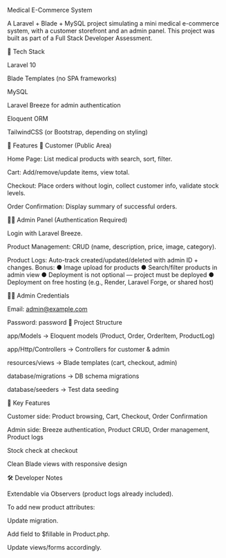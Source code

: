 Medical E-Commerce System

A Laravel + Blade + MySQL project simulating a mini medical e-commerce system, with a customer storefront and an admin panel.
This project was built as part of a Full Stack Developer Assessment.

🚀 Tech Stack

Laravel 10

Blade Templates (no SPA frameworks)

MySQL

Laravel Breeze for admin authentication

Eloquent ORM

TailwindCSS (or Bootstrap, depending on styling)

📂 Features
🛒 Customer (Public Area)

Home Page: List medical products with search, sort, filter.

Cart: Add/remove/update items, view total.

Checkout: Place orders without login, collect customer info, validate stock levels.

Order Confirmation: Display summary of successful orders.

👨‍💻 Admin Panel (Authentication Required)

Login with Laravel Breeze.

Product Management: CRUD (name, description, price, image, category).

Product Logs: Auto-track created/updated/deleted with admin ID + changes.
Bonus: 
 ●  Image upload for products 
 ●  Search/filter products in admin view 
 ●  Deployment is not optional — project must be deployed 
 ●  Deployment on free hosting (e.g., Render, Laravel Forge, or shared host)

 👩‍⚕️ Admin Credentials

Email: admin@example.com

Password: password
📂 Project Structure

app/Models → Eloquent models (Product, Order, OrderItem, ProductLog)

app/Http/Controllers → Controllers for customer & admin

resources/views → Blade templates (cart, checkout, admin)

database/migrations → DB schema migrations

database/seeders → Test data seeding

🔑 Key Features

Customer side: Product browsing, Cart, Checkout, Order Confirmation

Admin side: Breeze authentication, Product CRUD, Order management, Product logs

Stock check at checkout

Clean Blade views with responsive design

🛠 Developer Notes

Extendable via Observers (product logs already included).

To add new product attributes:

Update migration.

Add field to $fillable in Product.php.

Update views/forms accordingly.
